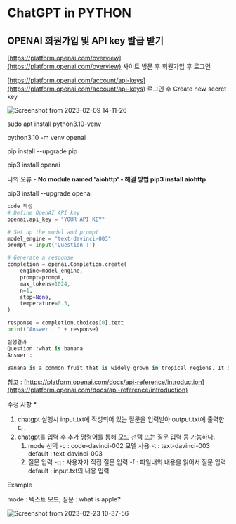# ChatGPT in PYTHON

## OPENAI 회원가입 및 API key 발급 받기

[https://platform.openai.com/overview](https://platform.openai.com/overview) 사이트 방문 후 회원가입 후 로그인

[https://platform.openai.com/account/api-keys](https://platform.openai.com/account/api-keys) 로그인 후 Create new secret key

![Screenshot from 2023-02-09 14-11-26](https://user-images.githubusercontent.com/125230092/220803378-2cbabe14-e46a-4295-813c-f5d0d70036b6.png)

sudo apt install python3.10-venv

python3.10 -m venv openai

pip install --upgrade pip

pip3 install openai

나의 오류 - **No module named 'aiohttp' - 해결 방법 pip3 install aiohttp**

pip3 install --upgrade openai

```python
code 작성
# Define OpenAI API key
openai.api_key = "YOUR API KEY"

# Set up the model and prompt
model_engine = "text-davinci-003"
prompt = input('Question :') 

# Generate a response
completion = openai.Completion.create(
    engine=model_engine,
    prompt=prompt,
    max_tokens=1024,
    n=1,
    stop=None,
    temperature=0.5,
)

response = completion.choices[0].text
print("Answer : " + response)
```

```python
실행결과
Question :what is banana
Answer : 

Banana is a common fruit that is widely grown in tropical regions. It is an elongated yellow fruit that has a sweet taste and is often eaten raw or used in baking. Bananas are a good source of fiber, vitamins, and minerals.
```

참고 :  [https://platform.openai.com/docs/api-reference/introduction](https://platform.openai.com/docs/api-reference/introduction)

수정 사항 *

1. chatgpt 실행시 input.txt에 작성되어 있는 질문을 입력받아 output.txt에 출력한다.
2. chatgpt를 입력 후 추가 명령어를 통해 모드 선택 또는 질문 입력 등 가능하다.
    1. mode 선택 
    -c : code-davinci-002 모델 사용
    -t : text-davinci-003
    default : text-davinci-003
    2. 질문 입력
    -q : 사용자가 직접 질문 입력
    -f : 파일내의 내용을 읽어서 질문 입력
    default : input.txt의 내용 입력

Example

mode : 텍스트 모드, 질문 : what is apple?

![Screenshot from 2023-02-23 10-37-56](https://user-images.githubusercontent.com/125230092/220803300-f9ce93fa-fa34-4fb5-a75c-5dcb261ddd15.png)
